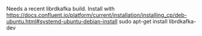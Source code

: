 Needs a recent librdkafka build. Install with https://docs.confluent.io/platform/current/installation/installing_cp/deb-ubuntu.html#systemd-ubuntu-debian-install
sudo apt-get install librdkafka-dev
